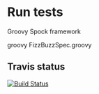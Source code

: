 Run tests
=========

Groovy Spock framework

groovy FizzBuzzSpec.groovy

## Travis status

[![Build Status](https://travis-ci.org/markhu/groovyFizzBuzz.svg?branch=master)](https://travis-ci.org/markhu/groovyFizzBuzz)
